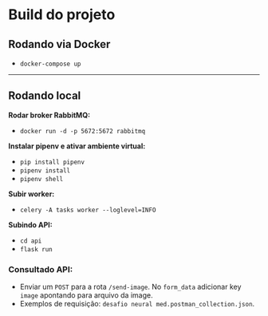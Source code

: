 # Build do projeto

## Rodando via Docker
 - `docker-compose up`

---

## Rodando local
**Rodar broker RabbitMQ:**
 - `docker run -d -p 5672:5672 rabbitmq`

**Instalar pipenv e ativar ambiente virtual:**
 - `pip install pipenv`
 - `pipenv install`
 - `pipenv shell`

**Subir worker:**
 - `celery -A tasks worker --loglevel=INFO`

**Subindo API:**
 - `cd api`
 - `flask run`


### Consultado API:
 - Enviar um `POST` para a rota `/send-image`. No `form_data` adicionar key `image` apontando para arquivo da image.
 - Exemplos de requisição: `desafio neural med.postman_collection.json`.
